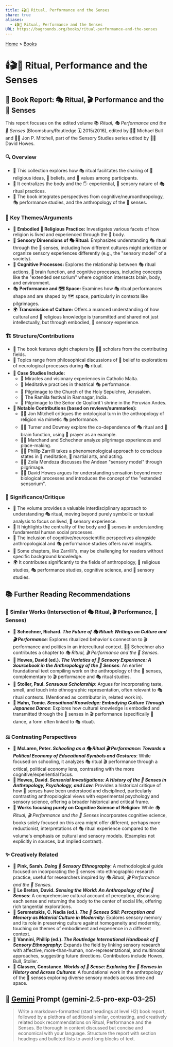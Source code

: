 ```yaml
---
title: 🕯️🎬👃 Ritual, Performance and the Senses
share: true
aliases:
  - 🕯️🎬👃 Ritual, Performance and the Senses
URL: https://bagrounds.org/books/ritual-performance-and-the-senses
---
```

[Home](../index.md) > [Books](./index.md)  
# 🕯️🎬👃 Ritual, Performance and the Senses  
## 📖 Book Report: 🎭 Ritual, 🎬 Performance and the 👃 Senses  
  
This report focuses on the edited volume 📚 *Ritual, 🎭 Performance and the 👃 Senses* (Bloomsbury/Routledge 🗓️ 2015/2016), edited by 👨‍🏫 Michael Bull and 👨‍🏫 Jon P. Mitchell, part of the Sensory Studies series edited by 👨‍🏫 David Howes.  
  
### 🔍 Overview  
  
* 📖 This collection explores how 🎭 ritual facilitates the sharing of 🙏 religious ideas, 🧠 beliefs, and 🤝 values among participants.  
* 🧍 It centralizes the body and the 🖐️ experiential, 👃 sensory nature of 🎭 ritual practices.  
* 🧠 The book integrates perspectives from cognitive/neuroanthropology, 🎭 performance studies, and the anthropology of the 👃 senses.  
  
### 🔑 Key Themes/Arguments  
  
* 🧍 **Embodied 🙏 Religious Practice:** Investigates various facets of how religion is lived and experienced through the 🧍 body.  
* 👃 **Sensory Dimensions of 🎭 Ritual:** Emphasizes understanding 🎭 ritual through the 👃 senses, including how different cultures might prioritize or organize sensory experiences differently (e.g., the "sensory model" of a society).  
* 🧠 **Cognitive Processes:** Explores the relationship between 🎭 ritual actions, 🧠 brain function, and cognitive processes, including concepts like the "extended sensorium" where cognition intersects brain, body, and environment.  
* 🎭 **Performance and 🗺️ Space:** Examines how 🎭 ritual performances shape and are shaped by 🗺️ space, particularly in contexts like pilgrimages.  
* 🌍 **Transmission of Culture:** Offers a nuanced understanding of how cultural and 🙏 religious knowledge is transmitted and shared not just intellectually, but through embodied, 👃 sensory experience.  
  
### 🏗️ Structure/Contributions  
  
* 📖 The book features eight chapters by 👨‍🏫 scholars from the contributing fields.  
* 🤔 Topics range from philosophical discussions of 🧠 belief to explorations of neurological processes during 🎭 ritual.  
* 📍 **Case Studies Include:**  
    * 🙏 Miracles and visionary experiences in Catholic Malta.  
    * 🧘 Meditative practices in theatrical 🎭 performance.  
    * 🚶 Pilgrimage to the Church of the Holy Sepulchre, Jerusalem.  
    * 🎉 The Ramlila festival in Ramnagar, India.  
    * 🚶 Pilgrimage to the Señor de Qoyllorit'i shrine in the Peruvian Andes.  
* 🌟 **Notable Contributions (based on reviews/summaries):**  
    * 👨‍🏫 Jon Mitchell critiques the ontological turn in the anthropology of religion via mimetic 🎭 performance.  
    * 👨‍🏫 Turner and Downey explore the co-dependence of 🎭 ritual and 🧠 brain function, using 🙏 prayer as an example.  
    * 👨‍🏫 Marchand and Schechner analyze pilgrimage experiences and place-making.  
    * 👨‍🏫 Phillip Zarrilli takes a phenomenological approach to conscious states in 🧘 meditation, 🥋 martial arts, and acting.  
    * 👨‍🏫 Zoila Mendoza discusses the Andean "sensory model" through pilgrimage.  
    * 👨‍🏫 David Howes argues for understanding sensation beyond mere biological processes and introduces the concept of the "extended sensorium".  
  
### 🤔 Significance/Critique  
  
* 📖 The volume provides a valuable interdisciplinary approach to understanding 🎭 ritual, moving beyond purely symbolic or textual analysis to focus on lived, 👃 sensory experience.  
* 🧍 It highlights the centrality of the body and 👃 senses in understanding fundamental human social processes.  
* 🧠 The inclusion of cognitive/neuroscientific perspectives alongside anthropological and 🎭 performance studies offers novel insights.  
* 🧐 Some chapters, like Zarrilli's, may be challenging for readers without specific background knowledge.  
* 🌍 It contributes significantly to the fields of anthropology, 🙏 religious studies, 🎭 performance studies, cognitive science, and 👃 sensory studies.  
  
## 📚 Further Reading Recommendations  
  
### 🤝 Similar Works (Intersection of 🎭 Ritual, 🎬 Performance, 👃 Senses)  
  
* 📖 **Schechner, Richard. *The Future of 🎭 Ritual: Writings on Culture and 🎬 Performance***: Explores ritualized behavior's connection to 🎬 performance and politics in an intercultural context. 👨‍🏫 Schechner also contributes a chapter to *🎭 Ritual, 🎬 Performance and the 👃 Senses*.  
* 📖 **Howes, David (ed.). *The Varieties of 👃 Sensory Experience: A Sourcebook in the Anthropology of the 👃 Senses***: An earlier foundational text compiling work on the anthropology of the 👃 senses, complementary to 🎬 performance and 🎭 ritual studies.  
* 📖 **Stoller, Paul. *Sensuous Scholarship***: Argues for incorporating taste, smell, and touch into ethnographic representation, often relevant to 🎭 ritual contexts. (Mentioned as contributor in, related work in).  
* 📖 **Hahn, Tomie. *Sensational Knowledge: Embodying Culture Through Japanese Dance***: Explores how cultural knowledge is embodied and transmitted through the 👃 senses in 🎬 performance (specifically 💃 dance, a form often linked to 🎭 ritual).  
  
### ⚖️ Contrasting Perspectives  
  
* 📖 **McLaren, Peter. *Schooling as a 🎭 Ritual 🎬 Performance: Towards a Political Economy of Educational Symbols and Gestures***: While focused on schooling, it analyzes 🎭 ritual 🎬 performance through a critical, political economy lens, contrasting with the more cognitive/experiential focus.  
* 📖 **Howes, David. *Sensorial Investigations: A History of the 👃 Senses in Anthropology, Psychology, and Law***: Provides a historical critique of how 👃 senses have been understood and disciplined, particularly contrasting anthropological views with experimental psychology and sensory science, offering a broader historical and critical frame.  
* 📖 **Works focusing purely on Cognitive Science of Religion:** While *🎭 Ritual, 🎬 Performance and the 👃 Senses* incorporates cognitive science, books solely focused on this area might offer different, perhaps more reductionist, interpretations of 🎭 ritual experience compared to the volume's emphasis on cultural and sensory models. (Examples not explicitly in sources, but implied contrast).  
  
### ✨ Creatively Related  
  
* 📖 **Pink, Sarah. *Doing 👃 Sensory Ethnography***: A methodological guide focused on incorporating the 👃 senses into ethnographic research practice, useful for researchers inspired by *🎭 Ritual, 🎬 Performance and the 👃 Senses*.  
* 📖 **Le Breton, David. *Sensing the World: An Anthropology of the 👃 Senses***: A comprehensive cultural account of perception, discussing each sense and returning the body to the center of social life, offering rich tangential explorations.  
* 📖 **Seremetakis, C. Nadia (ed.). *The 👃 Senses Still: Perception and Memory as Material Culture in Modernity***: Explores sensory memory and its role in preserving culture against homogeneity and modernity, touching on themes of embodiment and experience in a different context.  
* 📖 **Vannini, Phillip (ed.). *The Routledge International Handbook of 👃 Sensory Ethnography***: Expands the field by linking sensory research with affective, more-than-human, non-representational, and multimodal approaches, suggesting future directions. Contributors include Howes, Bull, Stoller.  
* 📖 **Classen, Constance. *Worlds of 👃 Sense: Exploring the 👃 Senses in History and Across Cultures***: A foundational work in the anthropology of the 👃 senses exploring diverse sensory models across time and space.  
  
## 💬 [Gemini](../software/gemini.md) Prompt (gemini-2.5-pro-exp-03-25)  
> Write a markdown-formatted (start headings at level H2) book report, followed by a plethora of additional similar, contrasting, and creatively related book recommendations on Ritual, Performance and the Senses. Be thorough in content discussed but concise and economical with your language. Structure the report with section headings and bulleted lists to avoid long blocks of text.